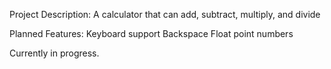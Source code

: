 Project Description: 
A calculator that can add, subtract, multiply, and divide


Planned Features:
Keyboard support
Backspace 
Float point numbers

Currently in progress.
